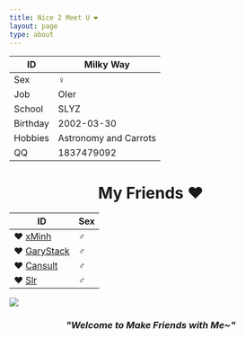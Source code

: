 ```yaml
---
title: Nice 2 Meet U ❤
layout: page
type: about
---
```


ID | Milky Way
------------ | -------------
Sex| ♀
Job | OIer
School | SLYZ
Birthday | 2002-03-30
Hobbies | Astronomy and Carrots
QQ | 1837479092

# <center>My Friends ❤</center>

ID | Sex
---------- | ----------
❤ [xMinh](https://xminh.github.io/) | ♂
❤ [GaryStack](https://garystack.github.io/) | ♂
❤ [Cansult](https://www.cansult.ga/) | ♂
❤ [Slr](https://blog.csdn.net/slr2002/) | ♂

![](https://milky-w.github.io/assets/images/avatar.gif)

### *<center>"Welcome to Make Friends with Me~"</center>*
